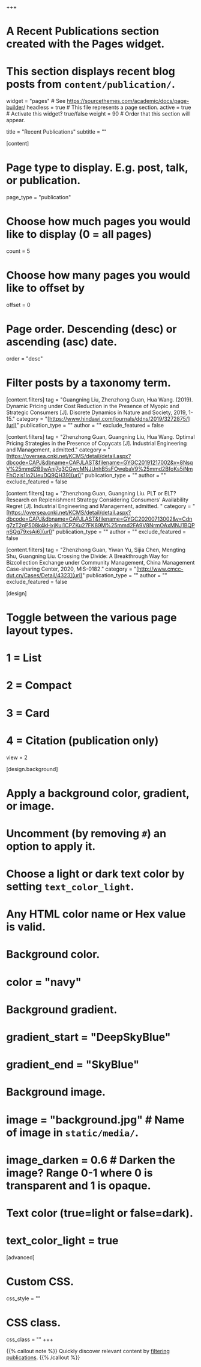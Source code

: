 +++
# A Recent Publications section created with the Pages widget.
# This section displays recent blog posts from `content/publication/`.

widget = "pages"  # See https://sourcethemes.com/academic/docs/page-builder/
headless = true  # This file represents a page section.
active = true  # Activate this widget? true/false
weight = 90  # Order that this section will appear.

title = "Recent Publications"
subtitle = ""

[content]
  # Page type to display. E.g. post, talk, or publication.
  page_type = "publication"
  
  # Choose how much pages you would like to display (0 = all pages)
  count = 5
  
  # Choose how many pages you would like to offset by
  offset = 0

  # Page order. Descending (desc) or ascending (asc) date.
  order = "desc"

  # Filter posts by a taxonomy term.
  [content.filters]
    tag = "Guangning Liu, Zhenzhong Guan, Hua Wang. (2019). Dynamic Pricing under Cost Reduction in the Presence of Myopic and Strategic Consumers [J]. Discrete Dynamics in Nature and Society, 2019, 1-15."
    category = "[https://www.hindawi.com/journals/ddns/2019/3272875/](url)"
    publication_type = ""
    author = ""
    exclude_featured = false

[content.filters]
    tag = "Zhenzhong Guan, Guangning Liu, Hua Wang. Optimal Pricing Strategies in the Presence of Copycats [J]. Industrial Engineering and Management, admitted."
    category = "[https://oversea.cnki.net/KCMS/detail/detail.aspx?dbcode=CAPJ&dbname=CAPJLAST&filename=GYGC20191217002&v=8NsqV%25mmd2B9wAnj7q3CGwcMNJUnhB5sFOwebaV9%25mmd2BfoKs5iNmFhOzis1Io2UeuDQ9QH39](url)"
    publication_type = ""
    author = ""
    exclude_featured = false

[content.filters]
    tag = "Zhenzhong Guan, Guangning Liu. PLT or ELT? Research on Replenishment Strategy Considering Consumers’ Availability Regret [J]. Industrial Engineering and Management, admitted. "
    category = "[https://oversea.cnki.net/KCMS/detail/detail.aspx?dbcode=CAPJ&dbname=CAPJLAST&filename=GYGC20200713002&v=Cdng7zT2gP508k4kHxjKui1CPZKu27FK89M%25mmd2FA9V8NrmOAxMNJ1BQPnSQg79xsAi6](url)"
    publication_type = ""
    author = ""
    exclude_featured = false

[content.filters]
    tag = "Zhenzhong Guan, Yiwan Yu, Sijia Chen, Mengting Shu, Guangning Liu. Crossing the Divide: A Breakthrough Way for Bizcollection Exchange under Community Management, China Management Case-sharing Center, 2020, MIS-0182."
    category = "[http://www.cmcc-dut.cn/Cases/Detail/4323](url)"
    publication_type = ""
    author = ""
    exclude_featured = false
    
[design]
  # Toggle between the various page layout types.
  #   1 = List
  #   2 = Compact
  #   3 = Card
  #   4 = Citation (publication only)
  view = 2
  
[design.background]
  # Apply a background color, gradient, or image.
  #   Uncomment (by removing `#`) an option to apply it.
  #   Choose a light or dark text color by setting `text_color_light`.
  #   Any HTML color name or Hex value is valid.
    
  # Background color.
  # color = "navy"
  
  # Background gradient.
  # gradient_start = "DeepSkyBlue"
  # gradient_end = "SkyBlue"
  
  # Background image.
  # image = "background.jpg"  # Name of image in `static/media/`.
  # image_darken = 0.6  # Darken the image? Range 0-1 where 0 is transparent and 1 is opaque.

  # Text color (true=light or false=dark).
  # text_color_light = true  
  
[advanced]
 # Custom CSS. 
 css_style = ""
 
 # CSS class.
 css_class = ""
+++

{{% callout note %}}
Quickly discover relevant content by [filtering publications](./publication/).
{{% /callout %}}

